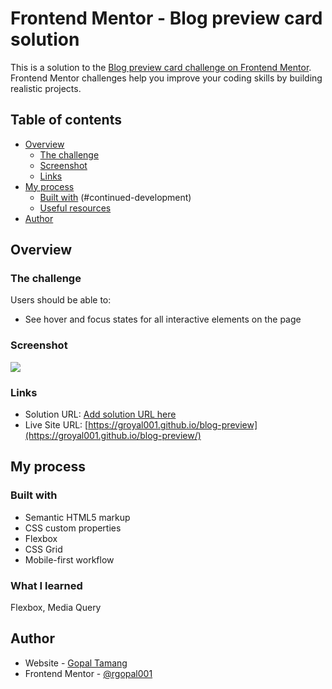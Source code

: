 # Frontend Mentor - Blog preview card solution

This is a solution to the [Blog preview card challenge on Frontend Mentor](https://www.frontendmentor.io/challenges/blog-preview-card-ckPaj01IcS). Frontend Mentor challenges help you improve your coding skills by building realistic projects.

## Table of contents

- [Overview](#overview)
  - [The challenge](#the-challenge)
  - [Screenshot](#screenshot)
  - [Links](#links)
- [My process](#my-process)
  - [Built with](#built-with)
    (#continued-development)
  - [Useful resources](#useful-resources)
- [Author](#author)

## Overview

### The challenge

Users should be able to:

- See hover and focus states for all interactive elements on the page

### Screenshot

![](./screenshot.png)

### Links

- Solution URL: [Add solution URL here](https://your-solution-url.com)
- Live Site URL: [https://groyal001.github.io/blog-preview](https://groyal001.github.io/blog-preview/)

## My process

### Built with

- Semantic HTML5 markup
- CSS custom properties
- Flexbox
- CSS Grid
- Mobile-first workflow

### What I learned

Flexbox, Media Query

## Author

- Website - [Gopal Tamang](https://www.gopaltamang.com.np)
- Frontend Mentor - [@rgopal001](https://www.frontendmentor.io/profile/rgopal001)

